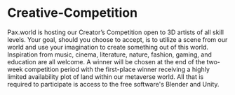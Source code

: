 # Creative-Competition
Pax.world is hosting our Creator’s Competition open to 3D artists of all skill levels.  Your goal, should you choose to accept, is to utilize a scene from our world and use your imagination to create something out of this world.  Inspiration from music, cinema, literature, nature, fashion, gaming, and education are all welcome.  A winner will be chosen at the end of the two-week competition period with the first-place winner receiving a highly limited availability plot of land within our metaverse world.  All that is required to participate is access to the free software's Blender and Unity.
